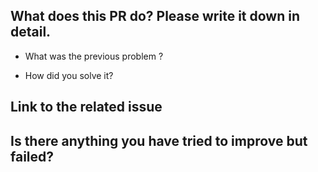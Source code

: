 ## What does this PR do? Please write it down in detail.
* What was the previous problem ?

* How did you solve it?

## Link to the related issue

## Is there anything you have tried to improve but failed?


